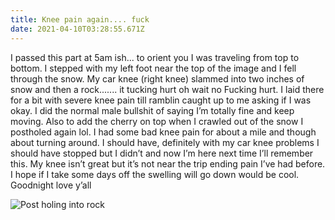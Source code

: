 ```yaml
---
title: Knee pain again.... fuck
date: 2021-04-10T03:28:55.671Z
---
```

I passed this part at 5am ish... to orient you I was traveling from top to bottom. I stepped with my left foot near the top of the image and I fell through the snow. My car knee (right knee) slammed into two inches of snow and then a rock....... it tucking hurt oh wait no Fucking hurt. I laid there for a bit with severe knee pain till ramblin caught up to me asking if I was okay. I did the normal male bullshit of saying I’m totally fine and keep moving. Also to add the cherry on top when I crawled out of the snow I postholed again lol. I had some bad knee pain for about a mile and though about turning around. I should have, definitely with my car knee problems I should have stopped but I didn’t and now I’m here next time I’ll remember this. My knee isn’t great but it’s not near the trip ending pain I’ve had before. I hope if I take some days off the swelling will go down would be cool. Goodnight love y’all 

![Post holing into rock](/images/55f41063-d8a2-4fc5-b32a-8e50b3542e1b.jpeg "Post holing into rock")